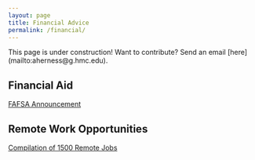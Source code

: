 ```yaml
---
layout: page
title: Financial Advice
permalink: /financial/
---
```


<div class="construction">
This page is under construction! Want to contribute? Send an email [here](mailto:aherness@g.hmc.edu).
</div>

## Financial Aid
[FAFSA Announcement](https://ifap.ed.gov/electronic-announcements/030520Guidance4interruptionsrelated2CoronavirusCOVID19)

## Remote Work Opportunities
[Compilation of 1500 Remote Jobs](https://docs.google.com/spreadsheets/u/1/d/1M-8J7z605dcPhUjYfyiKVxuci0e4AWsDLo_tvs19C5M/htmlview?fbclid=IwAR2JpqenYhjNbt0wstkTqF21_JYMZHeqUIU6_SXz0R11AOjXwhSWx9MMrSA)
